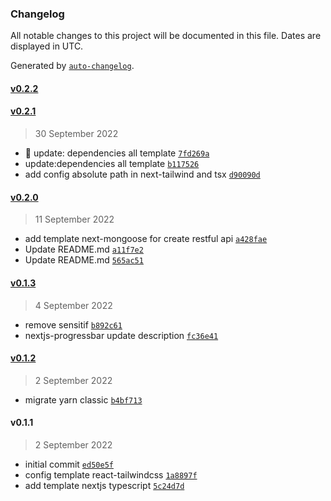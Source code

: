 ### Changelog

All notable changes to this project will be documented in this file. Dates are displayed in UTC.

Generated by [`auto-changelog`](https://github.com/CookPete/auto-changelog).

#### [v0.2.2](https://github.com/Marineux/cli-template-self/compare/v0.2.1...v0.2.2)

#### [v0.2.1](https://github.com/Marineux/cli-template-self/compare/v0.2.0...v0.2.1)

> 30 September 2022

- 🥳 update: dependencies all template [`7fd269a`](https://github.com/Marineux/cli-template-self/commit/7fd269afe23e705ed32561699c5d8292aa7ba8fe)
- update:dependencies all template [`b117526`](https://github.com/Marineux/cli-template-self/commit/b117526af0a5af370f8aaf6795faca7935f7d093)
- add config absolute path in next-tailwind and tsx [`d90090d`](https://github.com/Marineux/cli-template-self/commit/d90090dd67a7617afbd13c4857d3396ef926f224)

#### [v0.2.0](https://github.com/Marineux/cli-template-self/compare/v0.1.3...v0.2.0)

> 11 September 2022

- add template next-mongoose for create restful api [`a428fae`](https://github.com/Marineux/cli-template-self/commit/a428faebf949c57d2aa40993458412d9bbcb0916)
- Update README.md [`a11f7e2`](https://github.com/Marineux/cli-template-self/commit/a11f7e233b8f547b4531b8fba0315d1832ca52e1)
- Update README.md [`565ac51`](https://github.com/Marineux/cli-template-self/commit/565ac510c02ae3d2193aaf0c64e23c6dc880b8b6)

#### [v0.1.3](https://github.com/Marineux/cli-template-self/compare/v0.1.2...v0.1.3)

> 4 September 2022

- remove sensitif [`b892c61`](https://github.com/Marineux/cli-template-self/commit/b892c614f425ebe7e54f613422a92a5dcf37e659)
- nextjs-progressbar update description [`fc36e41`](https://github.com/Marineux/cli-template-self/commit/fc36e4187616182de5477907e73ea289c29bc19e)

#### [v0.1.2](https://github.com/Marineux/cli-template-self/compare/v0.1.1...v0.1.2)

> 2 September 2022

- migrate yarn classic [`b4bf713`](https://github.com/Marineux/cli-template-self/commit/b4bf713c386ab83a22be9dc21c460a2cb727903f)

#### v0.1.1

> 2 September 2022

- initial commit [`ed50e5f`](https://github.com/Marineux/cli-template-self/commit/ed50e5fe297f19592e853d81382d49f4d137fd5a)
- config template react-tailwindcss [`1a8897f`](https://github.com/Marineux/cli-template-self/commit/1a8897f1208162d5e321fd34aa3e7c08b26074d6)
- add template nextjs typescript [`5c24d7d`](https://github.com/Marineux/cli-template-self/commit/5c24d7d8daa6ec732bd2d42f9696b1678ce62e86)
